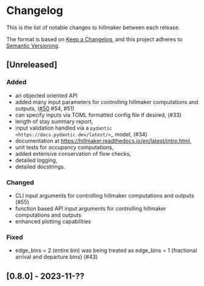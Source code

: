 # Changelog

This is the list of notable changes to hillmaker between each release.

The format is based on [Keep a Changelog](https://keepachangelog.com/en/1.0.0/),
and this project adheres to [Semantic Versioning](https://semver.org/spec/v2.0.0.html).

## [Unreleased]

### Added

- an objected oriented API
- added many input parameters for controlling hillmaker computations and outputs, ([#50][i50] #54, #51)
- can specify inputs via TOML formatted config file if desired, (#33)
- length of stay summary report,
- input validation handled via a `pydantic <https://docs.pydantic.dev/latest/>`_ model, (#34)
- documentation at https://hillmaker.readthedocs.io/en/latest/intro.html,
- unit tests for occupancy computations,
- added extensive conservation of flow checks,
- detailed logging,
- detailed docstrings.

### Changed

- CLI input arguments for controlling hillmaker computations and outputs (#55)
- function based API input arguments for controlling hillmaker computations and outputs
- enhanced plotting capabilities

### Fixed

- edge_bins = 2 (entire bin) was being treated as edge_bins = 1 (fractional arrival and departure bins) (#43)

## [0.8.0] - 2023-11-??

[i50]: https://github.com/misken/hillmaker/issues/50
